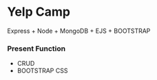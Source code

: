 # Yelp Camp

Express + Node + MongoDB + EJS + BOOTSTRAP

### Present Function 
* CRUD
*  BOOTSTRAP CSS
